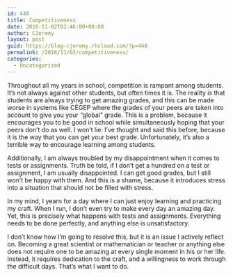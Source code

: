 ```yaml
---
id: 448
title: Competitiveness
date: 2016-11-02T03:46:00+00:00
author: CJeremy
layout: post
guid: https://blog-cjeremy.rhcloud.com/?p=448
permalink: /2016/11/02/competitiveness/
categories:
  - Uncategorized
---
```

Throughout all my years in school, competition is rampant among students. It&#8217;s not always against other students, but often times it is. The reality is that students are always trying to get amazing grades, and this can be made worse in systems like CÉGEP where the grades of your peers are taken into account to give you your &#8220;global&#8221; grade. This is a problem, because it encourages you to be good in school while simultaneously hoping that your peers don&#8217;t do as well. I won&#8217;t lie: I&#8217;ve thought and said this before, because it is the way that you can get your best grade. Unfortunately, it&#8217;s also a terrible way to encourage learning among students.

Additionally, I am always troubled by my disappointment when it comes to tests or assignments. Truth be told, if I don&#8217;t get a hundred on a test or assignment, I am usually disappointed. I can get good grades, but I still won&#8217;t be happy with them. And this is a shame, because it introduces stress into a situation that should not be filled with stress.

In my mind, I yearn for a day where I can just enjoy learning and practicing my craft. When I run, I don&#8217;t even try to make every day an amazing day. Yet, this is precisely what happens with tests and assignments. Everything needs to be done perfectly, and anything else is unsatisfactory.

I don&#8217;t know how I&#8217;m going to resolve this, but it is an issue I actively reflect on. Becoming a great scientist or mathematician or teacher or anything else does not require one to be amazing at every single moment in his or her life. Instead, it requires dedication to the craft, and a willingness to work through the difficult days. That&#8217;s what I want to do.